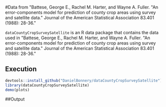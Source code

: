 #Data from "Battese, George E., Rachel M. Harter, and Wayne A. Fuller. "An error-components model for prediction of county crop areas using survey and satellite data." Journal of the American Statistical Association 83.401 (1988): 28-36."

`dataCountyCropSurveySatellite` is an R data package that contains the data used in "Battese, George E., Rachel M. Harter, and Wayne A. Fuller. "An error-components model for prediction of county crop areas using survey and satellite data." Journal of the American Statistical Association 83.401 (1988): 28-36."


## Execution

```r
devtools::install_github("DanielBonnery/dataCountyCropSurveySatellite")
library(dataCountyCropSurveySatellite)
demo(plots)
```

##Output
